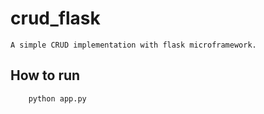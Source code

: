 # crud_flask
    A simple CRUD implementation with flask microframework.
    
## How to run

```bash
    python app.py
```